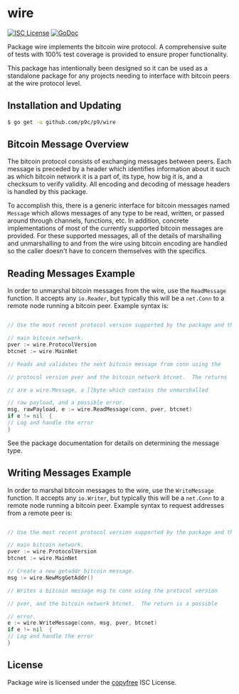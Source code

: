 # wire

[![ISC License](http://img.shields.io/badge/license-ISC-blue.svg)](http://copyfree.org)
[![GoDoc](https://img.shields.io/badge/godoc-reference-blue.svg)](http://godoc.org/github.com/p9c/p9/wire)

Package wire implements the bitcoin wire protocol. A comprehensive suite of
tests with 100% test coverage is provided to ensure proper functionality.

This package has intentionally been designed so it can be used as a standalone
package for any projects needing to interface with bitcoin peers at the wire
protocol level.

## Installation and Updating

```bash
$ go get -u github.com/p9c/p9/wire
```

## Bitcoin Message Overview

The bitcoin protocol consists of exchanging messages between peers. Each message
is preceded by a header which identifies information about it such as which
bitcoin network it is a part of, its type, how big it is, and a checksum to
verify validity. All encoding and decoding of message headers is handled by this
package.

To accomplish this, there is a generic interface for bitcoin messages
named `Message` which allows messages of any type to be read, written, or passed
around through channels, functions, etc. In addition, concrete implementations
of most of the currently supported bitcoin messages are provided. For these
supported messages, all of the details of marshalling and unmarshalling to and
from the wire using bitcoin encoding are handled so the caller doesn't have to
concern themselves with the specifics.

## Reading Messages Example

In order to unmarshal bitcoin messages from the wire, use the `ReadMessage`
function. It accepts any `io.Reader`, but typically this will be a `net.Conn` to
a remote node running a bitcoin peer. Example syntax is:

```Go

// Use the most recent protocol version supported by the package and the

// main bitcoin network.
pver := wire.ProtocolVersion
btcnet := wire.MainNet

// Reads and validates the next bitcoin message from conn using the

// protocol version pver and the bitcoin network btcnet.  The returns

// are a wire.Message, a []byte which contains the unmarshalled

// raw payload, and a possible error.
msg, rawPayload, e := wire.ReadMessage(conn, pver, btcnet)
if e != nil  {
// Log and handle the error
}
```

See the package documentation for details on determining the message type.

## Writing Messages Example

In order to marshal bitcoin messages to the wire, use the `WriteMessage`
function. It accepts any `io.Writer`, but typically this will be a `net.Conn` to
a remote node running a bitcoin peer. Example syntax to request addresses from a
remote peer is:

```Go

// Use the most recent protocol version supported by the package and the

// main bitcoin network.
pver := wire.ProtocolVersion
btcnet := wire.MainNet

// Create a new getaddr bitcoin message.
msg := wire.NewMsgGetAddr()

// Writes a bitcoin message msg to conn using the protocol version

// pver, and the bitcoin network btcnet.  The return is a possible

// error.
e := wire.WriteMessage(conn, msg, pver, btcnet)
if e != nil  {
// Log and handle the error
}
```

## License

Package wire is licensed under the [copyfree](http://copyfree.org) ISC License.
